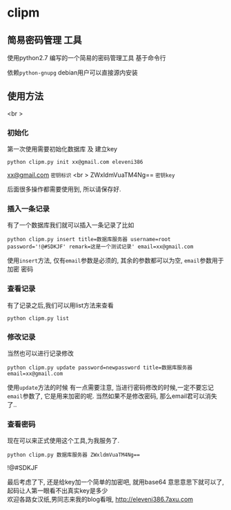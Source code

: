clipm
=====

简易密码管理 工具
-----------------

使用python2.7 编写的一个简易的密码管理工具 基于命令行

依赖`python-gnupg` debian用户可以直接源内安装

使用方法
--------
<br \>
### 初始化
第一次使用需要初始化数据库 及 建立key


``python clipm.py init xx@gmail.com eleveni386``

xx@gmail.com `密钥标识`
<br \>
ZWxldmVuaTM4Ng==   `密钥key`

后面很多操作都需要使用到, 所以请保存好.

### 插入一条记录
有了一个数据库我们就可以插入一条记录了比如

``python clipm.py insert title=数据库服务器 username=root password='!@#SDKJF' remark=这是一个测试记录' email=xx@gmail.com``

使用`insert`方法, 仅有`email`参数是必须的, 其余的参数都可以为空, `email`参数用于加密 密码

### 查看记录
有了记录之后,我们可以用list方法来查看

``python clipm.py list``

### 修改记录
当然也可以进行记录修改

``python clipm.py update password=newpassword title=数据库服务器 email=xx@gmail.com``

使用`update`方法的时候 有一点需要注意, 当进行密码修改的时候,一定不要忘记`email`参数了, 它是用来加密的呢.
当然如果不是修改密码, 那么email君可以消失了..

### 查看密码
现在可以来正式使用这个工具,为我服务了.

``python clipm.py 数据库服务器 ZWxldmVuaTM4Ng==``

!@#SDKJF

最后考虑了下, 还是给key加一个简单的加密吧, 就用base64 意思意思下就可以了, 起码让人第一眼看不出真实key是多少<br />
欢迎各路女汉纸,男同志来我的blog看哦, http://eleveni386.7axu.com

